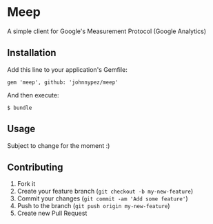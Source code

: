 # Meep

A simple client for Google's Measurement Protocol (Google Analytics)

## Installation

Add this line to your application's Gemfile:

    gem 'meep', github: 'johnnypez/meep'

And then execute:

    $ bundle

## Usage

  Subject to change for the moment :)  

## Contributing

1. Fork it
2. Create your feature branch (`git checkout -b my-new-feature`)
3. Commit your changes (`git commit -am 'Add some feature'`)
4. Push to the branch (`git push origin my-new-feature`)
5. Create new Pull Request
